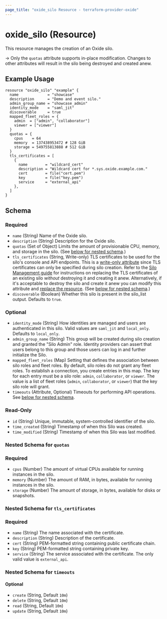 ```yaml
---
page_title: "oxide_silo Resource - terraform-provider-oxide"
---
```


# oxide_silo (Resource)

This resource manages the creation of an Oxide silo.

-> Only the `quotas` attribute supports in-place modification. Changes to other
attributes will result in the silo being destroyed and created anew.

## Example Usage

```hcl
resource "oxide_silo" "example" {
  name             = "showcase"
  description      = "Demo and event silo."
  admin_group_name = "showcase_admin"
  identity_mode    = "saml_jit"
  discoverable     = true
  mapped_fleet_roles = {
    admin  = ["admin", "collaborator"]
    viewer = ["viewer"]
  }
  quotas = {
    cpus    = 64
    memory  = 137438953472 # 128 GiB
    storage = 549755813888 # 512 GiB
  }
  tls_certificates = [
    {
      name        = "wildcard_cert"
      description = "Wildcard cert for *.sys.oxide.example.com."
      cert        = file("cert.pem")
      key         = file("key.pem")
      service     = "external_api"
    },
  ]
}
```

## Schema

### Required

- `name` (String) Name of the Oxide silo.
- `description` (String) Description for the Oxide silo.
- `quotas` (Set of Object) Limits the amount of provisionable CPU, memory, and storage in the silo. (See [below for nested schema](#nestedatt--quotas).)
- `tls_certificates` (String, Write-only) TLS certificates to be used for the silo's console and API endpoints. This is a [write-only attribute](https://developer.hashicorp.com/terraform/plugin/framework/resources/write-only-arguments) since TLS certificates can only be specified during silo creation. Refer to the [Silo Management guide](https://docs.oxide.computer/guides/operator/silo-management) for instructions on replacing the TLS certificates of an existing silo _without_ destroying it and creating it anew. Alternatively, if it's acceptable to destroy the silo and create it anew you can modify this attribute and [replace the resource](https://developer.hashicorp.com/terraform/cli/state/taint). (See [below for nested schema](#nestedatt--tls).)
- `discoverable` (Boolean) Whether this silo is present in the silo_list output. Defaults to `true`.

### Optional

- `identity_mode` (String) How identities are managed and users are authenticated in this silo. Valid values are `saml_jit` and `local_only`. Defaults to `local_only`.
- `admin_group_name` (String) This group will be created during silo creation and granted the "Silo Admin" role. Identity providers can assert that users belong to this group and those users can log in and further initialize the Silo.
- `mapped_fleet_roles` (Map) Setting that defines the association between silo roles and fleet roles. By default, silo roles do not grant any fleet roles. To establish a connection, you create entries in this map. The key for each entry must be a silo role: `admin`, `collaborator`, or `viewer`. The value is a list of fleet roles (`admin`, `collaborator`, or `viewer`) that the key silo role will grant.
- `timeouts` (Attribute, Optional) Timeouts for performing API operations. See [below for nested schema](#nestedatt--timeouts).

### Read-Only

- `id` (String) Unique, immutable, system-controlled identifier of the silo.
- `time_created` (String) Timestamp of when this Silo was created.
- `time_modified` (String) Timestamp of when this Silo was last modified.

<a id="nestedatt--quotas"></a>

### Nested Schema for `quotas`

### Required

- `cpus` (Number) The amount of virtual CPUs available for running instances in the silo.
- `memory` (Number) The amount of RAM, in bytes, available for running instances in the silo.
- `storage` (Number) The amount of storage, in bytes, available for disks or snapshots.

<a id="nestedatt--tls"></a>

### Nested Schema for `tls_certificates`

### Required

- `name` (String) The name associated with the certificate.
- `description` (String) Description of the certificate.
- `cert` (String) PEM-formatted string containing public certificate chain.
- `key` (String) PEM-formatted string containing private key.
- `service` (String) The service associated with the certificate. The only valid value is `external_api`.

<a id="nestedatt--timeouts"></a>

### Nested Schema for `timeouts`

#### Optional

- `create` (String, Default `10m`)
- `delete` (String, Default `10m`)
- `read` (String, Default `10m`)
- `update` (String, Default `10m`)
